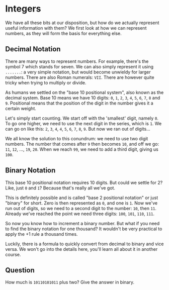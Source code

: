 # Integers

We have all these bits at our disposition, but how do we actually represent useful information with them?
We first look at how we can represent numbers, as they will form the basis for everything else.

## Decimal Notation

There are many ways to represent numbers.
For example, there's the symbol 7 which stands for seven.
We can also simply represent it using `.......`: a very simple notation, but would become unwieldy for larger numbers.
There are also Roman numerals: `VII`.
There are however quite tricky when trying to multiply or divide.

As humans we settled on the "base 10 positional system", also known as the decimal system.
Base 10 means we have 10 digits: `0`, `1`, `2`, `3`, `4`, `5`, `6`, `7`, `8` and `9`.
Positional means that the position of the digit in the number gives it a certain weight.

Let's simply start counting.
We start off with the 'smallest' digit, namely `0`.
To go one higher, we need to use the next digit in the series, which is `1`.
We can go on like this: `2`, `3`, `4`, `4`, `5`, `6`, `7`, `8`, `9`.
But now we ran out of digits...

We all know the solution to this conundrum: we need to use two digit numbers.
The number that comes after `9` then becomes `10`, and off we go: `11`, `12`, ..., `19`, `20`.
When we reach `99`, we need to add a third digit, giving us `100`.

## Binary Notation

This base 10 positional notation requires 10 digits.
But could we settle for 2? Like, just `0` and `1`?
Because that's really all we've got.

This is definitely possible and is called "base 2 positional notation" or just "binary" for short.
Zero is then represented as `0`, and one is `1`.
Now we've run out of digits, so we need to a second digit to the number: `10`, then `11`.
Already we've reached the point we need three digits: `100`, `101`, `110`, `111`.

So now you know how to increment a binary number.
But what if you need to find the binary notation for one thousand?
It wouldn't be very practical to apply the +1 rule a thousand times.

Luckily, there is a formula to quickly convert from decimal to binary and vice versa.
We won't go into the details here, you'll learn all about it in another course.

## Question

How much is `10110101011` plus two?
Give the answer in binary.
